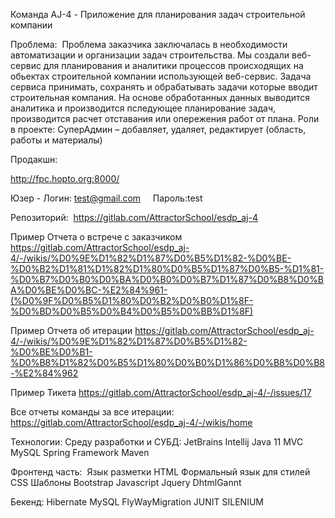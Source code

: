 Команда AJ-4 - Приложение для планирования задач строительной компании

Проблема: 
Проблема заказчика заключалась в необходимости автоматизации и организации задач строительства.
Мы создали веб- сервис для планирования и аналитики процессов происходящих на обьектах строительной компании использующей веб-сервис.
Задача сервиса принимать, сохранять и обрабатывать задачи которые вводит строительная компания. На основе обработанных данных выводится аналитика и производится пследующее планирование задач, производится расчет отставания или опережения работ от плана.
Роли в проекте:
СуперАдмин – добавляет, удаляет, редактирует (область, работы и материалы)

Продакшн: 

http://fpc.hopto.org:8000/



Юзер - Логин: test@gmail.com     Пароль:test

Репозиторий:
 https://gitlab.com/AttractorSchool/esdp_aj-4

Пример Отчета о встрече с заказчиком https://gitlab.com/AttractorSchool/esdp_aj-4/-/wikis/%D0%9E%D1%82%D1%87%D0%B5%D1%82-%D0%BE-%D0%B2%D1%81%D1%82%D1%80%D0%B5%D1%87%D0%B5-%D1%81-%D0%B7%D0%B0%D0%BA%D0%B0%D0%B7%D1%87%D0%B8%D0%BA%D0%BE%D0%BC-%E2%84%961-(%D0%9F%D0%B5%D1%80%D0%B2%D0%B0%D1%8F-%D0%BD%D0%B5%D0%B4%D0%B5%D0%BB%D1%8F)

Пример Отчета об итерации https://gitlab.com/AttractorSchool/esdp_aj-4/-/wikis/%D0%9E%D1%82%D1%87%D0%B5%D1%82-%D0%BE%D0%B1-%D0%B8%D1%82%D0%B5%D1%80%D0%B0%D1%86%D0%B8%D0%B8-%E2%84%962

Пример Тикета https://gitlab.com/AttractorSchool/esdp_aj-4/-/issues/17

Все отчеты команды за все итерации:
https://gitlab.com/AttractorSchool/esdp_aj-4/-/wikis/home

Технологии:
Среду разработки и СУБД:
JetBrains Intellij
Java 11
MVC
MySQL
Spring Framework
Maven

Фронтенд часть: 
Язык разметки HTML
Формальный язык для стилей CSS
Шаблоны Bootstrap
Javascript
Jquery
DhtmlGannt

Бекенд:
Hibernate
MySQL
FlyWayMigration
JUNIT
SILENIUM
